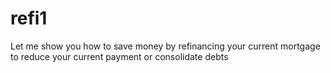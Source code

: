# refi1
Let me show you how to save money by refinancing your current mortgage to reduce your current payment or 
consolidate debts
